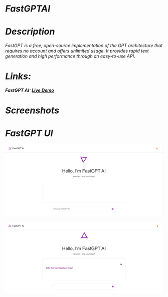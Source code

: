 # <i>
# FastGPTAI
# Description
<i>FastGPT is a free, open-source implementation of the GPT architecture that requires no account and offers unlimited usage. It provides rapid text generation and high performance through an easy-to-use API. 

# Links: 
<b>FastGPT AI: [Live Demo](https://fastgptai.netlify.app/)

# Screenshots

# FastGPT UI
![Screenshot](Screenshots/UI1.png)

![Screenshot](Screenshots/UI2.png)
